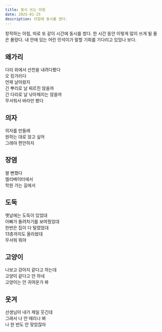 ```yaml
---
title: 동시 쓰는 아침
date: 2025-01-25
description: 아침에 동시를 썼다.
---
```


창작하는 아침, 따로 또 같이 시간에 동시를 썼다. 한 시간 동안 이렇게 많이 쓰게 될 줄은 몰랐다. 내 안에 있는 어린 민석이가 말할 기회를 기다리고 있었나 보다.

## 왜가리
다리 위에서 산천을 내려다봤다  
오 킹가리다  
언제 날아왔지  
긴 뿌리로 날 찌르진 않을까  
긴 다리로 날 낚아채지는 않을까  
무서워서 바라만 봤다

## 의자
의자를 만들래  
원하는 대로 앉고 싶어  
그래야 편안하지

## 장염
쌀 뻔했다  
엘리베이터에서  
학원 가는 길에서

## 도둑
옛날에는 도둑이 있었대  
아빠가 돌려차기를 보여줬었대  
한번은 집이 다 털렸었대  
13층까지도 올라왔대  
무서워 뭐야

## 고양이
나보고 강아지 같다고 하는데  
고양이 같다고 안 하네  
고양이는 안 귀여운가 봐

## 웃겨
선생님이 내가 제일 웃긴대  
그래서 나 안 때리나 봐  
나 한 번도 안 맞았잖아

